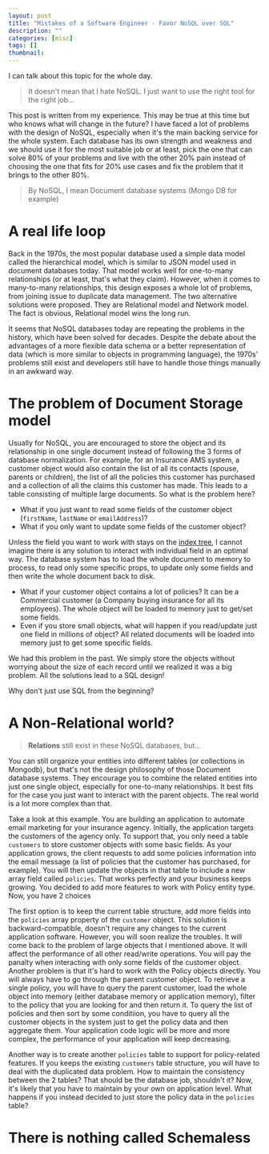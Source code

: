 ```yaml
---
layout: post
title: "Mistakes of a Software Engineer - Favor NoSQL over SQL"
description: ""
categories: [misc]
tags: []
thumbnail:
---
```


I can talk about this topic for the whole day.

> It doesn't mean that I hate NoSQL. I just want to use the right tool for the right job...

This post is written from my experience. This may be true at this time but who knows what will
change in the future? I have faced a lot of problems with the design of NoSQL, especially when it's
the main backing service for the whole system. Each database has its own strength and weakness and
we should use it for the most suitable job or at least, pick the one that can solve 80% of your
problems and live with the other 20% pain instead of choosing the one that fits for 20% use cases
and fix the problem that it brings to the other 80%.

> By NoSQL, I mean Document database systems (Mongo DB for example)

# A real life loop

Back in the 1970s, the most popular database used a simple data model called the hierarchical model,
which is similar to JSON model used in document databases today. That model works well for
one-to-many relationships (or at least, that's what they claim). However, when it comes to
many-to-many relationships, this design exposes a whole lot of problems, from joining issue to
duplicate data management. The two alternative solutions were proposed. They are Relational model
and Network model. The fact is obvious, Relational model wins the long run.

It seems that NoSQL
databases today are repeating the problems in the history, which have been solved for decades.
Despite the debate about the advantages of a more flexible data schema or a better representation of
data (which is more similar to objects in programming language), the 1970s' problems still exist and
developers still have to handle those things manually in an awkward way.

# The problem of Document Storage model

Usually for NoSQL, you are encouraged to store the object and its relationship in one single
document instead of following the 3 forms of database normalization. For example, for an Insurance
AMS system, a customer object would also contain the list of all its contacts (spouse, parents or
children), the list of all the policies this customer has purchased and a collection of all the
claims this customer has made. This leads to a table consisting of multiple large documents. So what
is the problem here?

- What if you just want to read some fields of the customer object (`firstName`, `lastName` or
  `emailAddress`)?
- What if you only want to update some fields of the customer object?

Unless the field you want to work with stays on the
[index tree](https://rethinkdb.com/docs/memory-usage#internal-metadata),
I cannot imagine there is any
solution to interact with individual field in an optimal way. The database system has to load the
whole document to memory to process, to read only some specific props, to update only some fields
and then write the whole document back to disk.

- What if your customer object contains a lot of policies? It can be a Commercial customer (a
  Company buying insurance for all its employees). The whole object will be loaded to memory just to
  get/set some fields.
- Even if you store small objects, what will happen if you read/update just one field in millions of
  object? All related documents will be loaded into memory just to get some specific fields.

We had this problem in the past. We simply store the objects without worrying about the size of each
record until we realized it was a big problem. All the solutions lead to a SQL design!

Why don't just use SQL from the beginning?

# A Non-Relational world?

> **Relations** still exist in these NoSQL databases, but...

You can still organize your entities into different tables (or collections in Mongodb), but
that's not the design philosophy of those Document database systems. They encourage you to combine
the related entities into just one single object, especially for one-to-many relationships. It best
fits for the case you just want to interact with the parent objects. The real world is a lot more
complex than that.

Take a look at this example. You are building an application to automate email marketing for your
insurance agency. Initially, the application targets the customers of the agency only. To support
that, you only need a table `customers` to store customer objects with some basic fields. As your
application grows, the client requests to add some policies information into the email message (a
list of policies that the customer has purchased, for example). You will then update the objects in
that table to include a new array field called `policies`. That works perfectly and your business
keeps growing. You decided to add more features to work with Policy entity type. Now, you have 2
choices

The first option is to keep the current table structure, add more fields into the `policies` array
property of the `customer` object. This solution is backward-compatible, doesn't require any changes
to the current application software. However, you will soon realize the troubles. It will come back
to the problem of large objects that I mentioned above. It will affect the performance of all other
read/write operations. You will pay the panalty when interacting with only some fields of the
customer object. Another problem is that it's hard to work with the Policy objects directly. You
will always have to go through the parent customer object. To retrieve a single policy, you will
have to query the parent customer, load the whole object into memory (either database memory or
application memory), filter to the policy that you are looking for and then return it. To query the
list of policies and then sort by some conditiion, you have to query all the customer objects in the
system just to get the policy data and then aggregate them. Your application code logic will be more
and more complex, the performance of your application will keep decreasing.

Another way is to create another `policies` table to support for policy-related features. If you
keeps the existing `customers` table structure, you will have to deal with the duplicated data
problem. How to maintain the consistency between the 2 tables? That should be the database job,
shouldn't it? Now, it's likely that you have to maintain by your own on application level.
What happens if you instead decided to just store the policy data in the `policies` table?

# There is nothing called Schemaless
